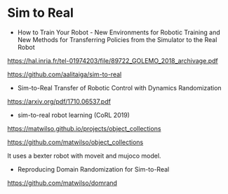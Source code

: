# Sim to Real 


- How to Train Your Robot - New Environments for
Robotic Training and New Methods for Transferring
Policies from the Simulator to the Real Robot

https://hal.inria.fr/tel-01974203/file/89722_GOLEMO_2018_archivage.pdf

https://github.com/aalitaiga/sim-to-real

- Sim-to-Real Transfer of Robotic Control with Dynamics Randomization

https://arxiv.org/pdf/1710.06537.pdf

- sim-to-real robot learning (CoRL 2019)
  
https://matwilso.github.io/projects/object_collections

https://github.com/matwilso/object_collections

It uses a bexter robot with moveit and mujoco model.

- Reproducing Domain Randomization for Sim-to-Real

https://github.com/matwilso/domrand

